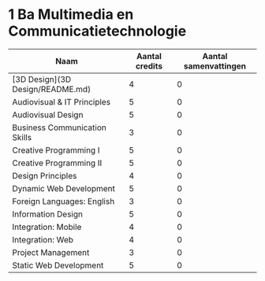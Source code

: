 # 1 Ba Multimedia en Communicatietechnologie

| Naam                          | Aantal credits | Aantal samenvattingen |
|-------------------------------|----------------|-----------------------|
| [3D Design](3D Design/README.md)                     | 4              | 0                     |
| Audiovisual & IT Principles   | 5              | 0                     |
| Audiovisual Design            | 5              | 0                     |
| Business Communication Skills | 3              | 0                     |
| Creative Programming I        | 5              | 0                     |
| Creative Programming II       | 5              | 0                     |
| Design Principles             | 4              | 0                     |
| Dynamic Web Development       | 5              | 0                     |
| Foreign Languages: English    | 3              | 0                     |
| Information Design            | 5              | 0                     |
| Integration: Mobile           | 4              | 0                     |
| Integration: Web              | 4              | 0                     |
| Project Management            | 3              | 0                     |
| Static Web Development        | 5              | 0                     |
